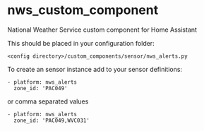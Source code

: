 # nws_custom_component
National Weather Service custom component for Home Assistant

This should be placed in your configuration folder:
```
<config directory>/custom_components/sensor/nws_alerts.py
```


To create an sensor instance add to your sensor definitions:
```
- platform: nws_alerts
  zone_id: 'PAC049'
```
or comma separated values

```
- platform: nws_alerts
  zone_id: 'PAC049,WVC031'
```
